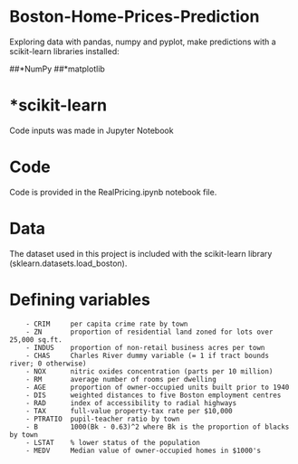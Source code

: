 # Boston-Home-Prices-Prediction
Exploring data with pandas, numpy and pyplot, make predictions with a scikit-learn
libraries installed:

##*NumPy
##*matplotlib
# *scikit-learn

Code inputs was made in Jupyter Notebook


# Code
Code is provided in the RealPricing.ipynb notebook file. 


# Data
The dataset used in this project is included with the scikit-learn library (sklearn.datasets.load_boston). 

# Defining variables
        - CRIM     per capita crime rate by town
        - ZN       proportion of residential land zoned for lots over 25,000 sq.ft.
        - INDUS    proportion of non-retail business acres per town
        - CHAS     Charles River dummy variable (= 1 if tract bounds river; 0 otherwise)
        - NOX      nitric oxides concentration (parts per 10 million)
        - RM       average number of rooms per dwelling
        - AGE      proportion of owner-occupied units built prior to 1940
        - DIS      weighted distances to five Boston employment centres
        - RAD      index of accessibility to radial highways
        - TAX      full-value property-tax rate per $10,000
        - PTRATIO  pupil-teacher ratio by town
        - B        1000(Bk - 0.63)^2 where Bk is the proportion of blacks by town
        - LSTAT    % lower status of the population
        - MEDV     Median value of owner-occupied homes in $1000's
